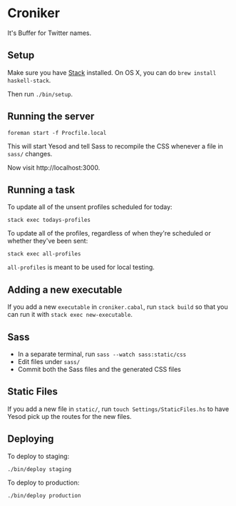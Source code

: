 # Croniker

It's Buffer for Twitter names.

## Setup

Make sure you have [Stack] installed. On OS X, you can do `brew install
haskell-stack`.

Then run `./bin/setup`.

[Stack]: http://docs.haskellstack.org/en/stable/README.html

## Running the server

    foreman start -f Procfile.local

This will start Yesod and tell Sass to recompile the CSS whenever a file in
`sass/` changes.

Now visit http://localhost:3000.

## Running a task

To update all of the unsent profiles scheduled for today:

    stack exec todays-profiles

To update all of the profiles, regardless of when they're scheduled or whether
they've been sent:

    stack exec all-profiles

`all-profiles` is meant to be used for local testing.

## Adding a new executable

If you add a new `executable` in `croniker.cabal`, run `stack build` so that you
can run it with `stack exec new-executable`.

## Sass

* In a separate terminal, run `sass --watch sass:static/css`
* Edit files under `sass/`
* Commit both the Sass files and the generated CSS files

## Static Files

If you add a new file in `static/`, run `touch Settings/StaticFiles.hs` to have
Yesod pick up the routes for the new files.

## Deploying

To deploy to staging:

    ./bin/deploy staging

To deploy to production:

    ./bin/deploy production
